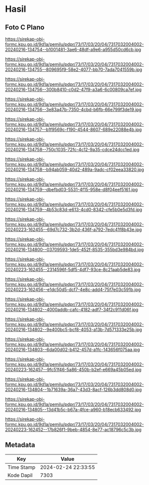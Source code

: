 # Hasil

## Foto C Plano

https://sirekap-obj-formc.kpu.go.id/9d1a/pemilu/pdpr/73/17/03/20/04/7317032004002-20240216-134754--b1001481-3ae6-48df-a9e6-a955d50cd6cb.jpg

https://sirekap-obj-formc.kpu.go.id/9d1a/pemilu/pdpr/73/17/03/20/04/7317032004002-20240216-134755--809695f9-58e2-4077-bb70-7ada7041559b.jpg

https://sirekap-obj-formc.kpu.go.id/9d1a/pemilu/pdpr/73/17/03/20/04/7317032004002-20240216-134756--300b8410-c0d2-47f9-a3a6-6c00809ca7ef.jpg

https://sirekap-obj-formc.kpu.go.id/9d1a/pemilu/pdpr/73/17/03/20/04/7317032004002-20240216-134756--3e83a47b-7350-4cbd-b6fb-66e799f3de19.jpg

https://sirekap-obj-formc.kpu.go.id/9d1a/pemilu/pdpr/73/17/03/20/04/7317032004002-20240216-134757--b1f9569c-f190-4544-8607-689e22088e4b.jpg

https://sirekap-obj-formc.kpu.go.id/9d1a/pemilu/pdpr/73/17/03/20/04/7317032004002-20240216-134758--750c1035-72fc-4c12-9a35-cdce24dcc1ed.jpg

https://sirekap-obj-formc.kpu.go.id/9d1a/pemilu/pdpr/73/17/03/20/04/7317032004002-20240216-134758--b94ab059-40d2-489a-9adc-cf02eea33820.jpg

https://sirekap-obj-formc.kpu.go.id/9d1a/pemilu/pdpr/73/17/03/20/04/7317032004002-20240216-134759--dbefbd03-5531-4f15-958e-d8f04eef5161.jpg

https://sirekap-obj-formc.kpu.go.id/9d1a/pemilu/pdpr/73/17/03/20/04/7317032004002-20240216-134759--4b53c83d-e613-4cd0-8342-cfe5b0e5d3fd.jpg

https://sirekap-obj-formc.kpu.go.id/9d1a/pemilu/pdpr/73/17/03/20/04/7317032004002-20240223-162455--69d7c732-3b2d-436f-a792-7edc41f8b43e.jpg

https://sirekap-obj-formc.kpu.go.id/9d1a/pemilu/pdpr/73/17/03/20/04/7317032004002-20240216-134800--03709593-1de5-452f-8535-355bd3e984bd.jpg

https://sirekap-obj-formc.kpu.go.id/9d1a/pemilu/pdpr/73/17/03/20/04/7317032004002-20240223-162455--2314596f-5df5-4df7-93ce-8c21aab5de83.jpg

https://sirekap-obj-formc.kpu.go.id/9d1a/pemilu/pdpr/73/17/03/20/04/7317032004002-20240223-162456--e1dc50d5-dcf7-4e8c-add4-75f7e03c591b.jpg

https://sirekap-obj-formc.kpu.go.id/9d1a/pemilu/pdpr/73/17/03/20/04/7317032004002-20240216-134802--4000addb-cafc-4182-adf7-34f2c911d06f.jpg

https://sirekap-obj-formc.kpu.go.id/9d1a/pemilu/pdpr/73/17/03/20/04/7317032004002-20240216-134802--9e400bc5-bcf8-4053-a13b-7d571333e25b.jpg

https://sirekap-obj-formc.kpu.go.id/9d1a/pemilu/pdpr/73/17/03/20/04/7317032004002-20240216-134803--6da00d02-b412-457d-a1fc-143656f075aa.jpg

https://sirekap-obj-formc.kpu.go.id/9d1a/pemilu/pdpr/73/17/03/20/04/7317032004002-20240223-162457--9fc51f46-5a86-450b-b2ef-e669a45b05ed.jpg

https://sirekap-obj-formc.kpu.go.id/9d1a/pemilu/pdpr/73/17/03/20/04/7317032004002-20240216-134804--1b71639a-36a7-43d3-8acf-126b3dd808d0.jpg

https://sirekap-obj-formc.kpu.go.id/9d1a/pemilu/pdpr/73/17/03/20/04/7317032004002-20240216-134805--13d41b5c-b67a-4fce-a960-b18ecb633492.jpg

https://sirekap-obj-formc.kpu.go.id/9d1a/pemilu/pdpr/73/17/03/20/04/7317032004002-20240223-162452--17b826f1-9beb-4854-8e77-ac18796c5c3b.jpg


## Metadata

| Key        | Value               |
| ---------- | ------------------- |
| Time Stamp | 2024-02-24 22:33:55 |
| Kode Dapil | 7303                |




